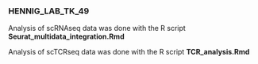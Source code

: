 ### HENNIG_LAB_TK_49

Analysis of scRNAseq data was done with the R script **Seurat_multidata_integration.Rmd**

Analysis of scTCRseq data was done with the R script **TCR_analysis.Rmd**
